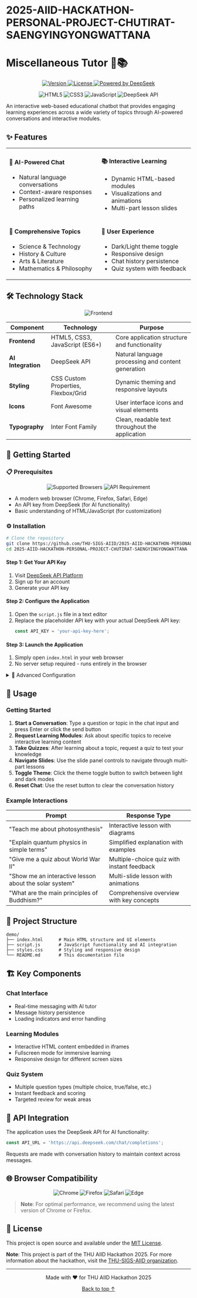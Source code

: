 # 2025-AIID-HACKATHON-PERSONAL-PROJECT-CHUTIRAT-SAENGYINGYONGWATTANA
# Miscellaneous Tutor 🤖📚
<a name="top"></a>

<p align="center">
  <a href="https://github.com/THU-SIGS-AIID/2025-AIID-HACKATHON-PERSONAL-PROJECT-CHUTIRAT-SAENGYINGYONGWATTANA">
    <img src="https://img.shields.io/badge/version-1.0.0-blue.svg" alt="Version">
  </a>
  <a href="https://github.com/THU-SIGS-AIID/2025-AIID-HACKATHON-PERSONAL-PROJECT-CHUTIRAT-SAENGYINGYONGWATTANA/blob/main/LICENSE">
    <img src="https://img.shields.io/badge/license-MIT-green.svg" alt="License">
  </a>
  <a href="https://platform.deepseek.com/">
    <img src="https://img.shields.io/badge/Powered%20by-DeepSeek-purple.svg" alt="Powered by DeepSeek">
  </a>
</p>

<p align="center">
  <img src="https://img.shields.io/badge/HTML5-E34F26?logo=html5&logoColor=white" alt="HTML5">
  <img src="https://img.shields.io/badge/CSS3-1572B6?logo=css3&logoColor=white" alt="CSS3">
  <img src="https://img.shields.io/badge/JavaScript-F7DF1E?logo=javascript&logoColor=black" alt="JavaScript">
  <img src="https://img.shields.io/badge/API-DeepSeek-800080?logo=data:image/svg%2bxml;base64,PHN2ZyB4bWxucz0iaHR0cDovL3d3dy53My5vcmcvMjAwMC9zdmciIHZpZXdCb3g9IjAgMCAyNCAyNCIgZmlsbD0id2hpdGUiIHdpZHRoPSIxOCIgaGVpZ2h0PSIxOCI+PHBhdGggZD0iTTEyIDJMNCA3djEwYzAgMS4xLjkgMiAyIDJoMTJjMS4xIDAgMi0uOSAyLTJWN2wtOC01em0wIDE4LjVjLS44MyAwLTEuNS0uNjctMS41LTEuNXMuNjctMS41IDEuNS0xLjUgMS41LjY3IDEuNSAxLjUtLjY3IDEuNS0xLjUgMS41em0zLTQuNUg5di0xLjVoNnYxLjV6Ii8+PC9zdmc+" alt="DeepSeek API">
</p>

An interactive web-based educational chatbot that provides engaging learning experiences across a wide variety of topics through AI-powered conversations and interactive modules.

## ✨ Features

<table>
  <tr>
    <td width="50%">
      <h4>🤖 AI-Powered Chat</h4>
      <ul>
        <li>Natural language conversations</li>
        <li>Context-aware responses</li>
        <li>Personalized learning paths</li>
      </ul>
    </td>
    <td width="50%">
      <h4>📚 Interactive Learning</h4>
      <ul>
        <li>Dynamic HTML-based modules</li>
        <li>Visualizations and animations</li>
        <li>Multi-part lesson slides</li>
      </ul>
    </td>
  </tr>
  <tr>
    <td width="50%">
      <h4>🎯 Comprehensive Topics</h4>
      <ul>
        <li>Science & Technology</li>
        <li>History & Culture</li>
        <li>Arts & Literature</li>
        <li>Mathematics & Philosophy</li>
      </ul>
    </td>
    <td width="50%">
      <h4>🎨 User Experience</h4>
      <ul>
        <li>Dark/Light theme toggle</li>
        <li>Responsive design</li>
        <li>Chat history persistence</li>
        <li>Quiz system with feedback</li>
      </ul>
    </td>
  </tr>
</table>

## 🛠️ Technology Stack

<p align="center">
  <img src="https://img.shields.io/badge/Frontend-HTML5%20%7C%20CSS3%20%7C%20JavaScript%20(ES6%2B)-blue" alt="Frontend">
</p>

| Component | Technology | Purpose |
|-----------|------------|---------|
| **Frontend** | HTML5, CSS3, JavaScript (ES6+) | Core application structure and functionality |
| **AI Integration** | DeepSeek API | Natural language processing and content generation |
| **Styling** | CSS Custom Properties, Flexbox/Grid | Dynamic theming and responsive layouts |
| **Icons** | Font Awesome | User interface icons and visual elements |
| **Typography** | Inter Font Family | Clean, readable text throughout the application |

## 🚀 Getting Started

### 📋 Prerequisites

<p align="center">
  <img src="https://img.shields.io/badge/Browser-Chrome%20%7C%20Firefox%20%7C%20Safari%20%7C%20Edge-blue" alt="Supported Browsers">
  <img src="https://img.shields.io/badge/API-DeepSeek%20Key-purple" alt="API Requirement">
</p>

- A modern web browser (Chrome, Firefox, Safari, Edge)
- An API key from DeepSeek (for AI functionality)
- Basic understanding of HTML/JavaScript (for customization)

### ⚙️ Installation

```bash
# Clone the repository
git clone https://github.com/THU-SIGS-AIID/2025-AIID-HACKATHON-PERSONAL-PROJECT-CHUTIRAT-SAENGYINGYONGWATTANA.git
cd 2025-AIID-HACKATHON-PERSONAL-PROJECT-CHUTIRAT-SAENGYINGYONGWATTANA
```

#### Step 1: Get Your API Key
1. Visit [DeepSeek API Platform](https://platform.deepseek.com/)
2. Sign up for an account
3. Generate your API key

#### Step 2: Configure the Application
1. Open the `script.js` file in a text editor
2. Replace the placeholder API key with your actual DeepSeek API key:
   ```javascript
   const API_KEY = 'your-api-key-here';
   ```

#### Step 3: Launch the Application
1. Simply open `index.html` in your web browser
2. No server setup required - runs entirely in the browser

<details>
<summary>🔧 Advanced Configuration</summary>

To configure the AI tutor behavior, modify the `SYSTEM_PROMPT` variable in `script.js`. This controls how the AI responds to user queries and generates learning content.

</details>

## 📖 Usage

### Getting Started
1. **Start a Conversation**: Type a question or topic in the chat input and press Enter or click the send button
2. **Request Learning Modules**: Ask about specific topics to receive interactive learning content
3. **Take Quizzes**: After learning about a topic, request a quiz to test your knowledge
4. **Navigate Slides**: Use the slide panel controls to navigate through multi-part lessons
5. **Toggle Theme**: Click the theme toggle button to switch between light and dark modes
6. **Reset Chat**: Use the reset button to clear the conversation history

### Example Interactions
<div align="center">

| Prompt | Response Type |
|--------|---------------|
| "Teach me about photosynthesis" | Interactive lesson with diagrams |
| "Explain quantum physics in simple terms" | Simplified explanation with examples |
| "Give me a quiz about World War II" | Multiple-choice quiz with instant feedback |
| "Show me an interactive lesson about the solar system" | Multi-slide lesson with animations |
| "What are the main principles of Buddhism?" | Comprehensive overview with key concepts |

</div>

## 📁 Project Structure

```
demo/
├── index.html      # Main HTML structure and UI elements
├── script.js       # JavaScript functionality and AI integration
├── styles.css      # Styling and responsive design
└── README.md       # This documentation file
```

## 🏗️ Key Components

### Chat Interface
- Real-time messaging with AI tutor
- Message history persistence
- Loading indicators and error handling

### Learning Modules
- Interactive HTML content embedded in iframes
- Fullscreen mode for immersive learning
- Responsive design for different screen sizes

### Quiz System
- Multiple question types (multiple choice, true/false, etc.)
- Instant feedback and scoring
- Targeted review for weak areas

## 🔌 API Integration

The application uses the DeepSeek API for AI functionality:

```javascript
const API_URL = 'https://api.deepseek.com/chat/completions';
```

Requests are made with conversation history to maintain context across messages.

## 🌐 Browser Compatibility

<p align="center">
  <img src="https://img.shields.io/badge/Chrome-60%2B-blue" alt="Chrome">
  <img src="https://img.shields.io/badge/Firefox-55%2B-orange" alt="Firefox">
  <img src="https://img.shields.io/badge/Safari-12%2B-blue" alt="Safari">
  <img src="https://img.shields.io/badge/Edge-79%2B-blue" alt="Edge">
</p>

> **Note**: For optimal performance, we recommend using the latest version of Chrome or Firefox.

## 📄 License

This project is open source and available under the [MIT License](LICENSE).

**Note**: This project is part of the THU AIID Hackathon 2025. For more information about the hackathon, visit the [THU-SIGS-AIID organization](https://github.com/THU-SIGS-AIID).

---

<div align="center">
  <p>Made with ❤️ for THU AIID Hackathon 2025</p>
  <p>
    <a href="#top">Back to top ↑</a>
  </p>
</div>

